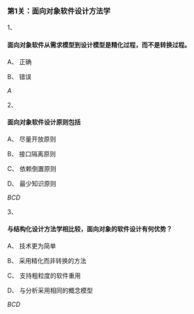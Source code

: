### 第1关：面向对象软件设计方法学

1、

#### 面向对象软件从需求模型到设计模型是精化过程，而不是转换过程。


A、
正确

B、
错误

*A*

2、

#### 面向对象软件设计原则包括


A、
尽量开放原则


B、
接口隔离原则


C、
依赖倒置原则

D、
最少知识原则

*BCD*

3、

#### 与结构化设计方法学相比较，面向对象的软件设计有何优势？


A、
技术更为简单


B、
采用精化而非转换的方法


C、
支持粗粒度的软件重用

D、
与分析采用相同的概念模型

*BCD*